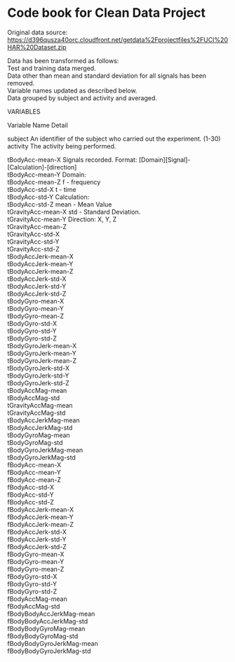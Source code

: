 # Code book for Clean Data Project

Original data source: https://d396qusza40orc.cloudfront.net/getdata%2Fprojectfiles%2FUCI%20HAR%20Dataset.zip

Data has been transformed as follows:  
	Test and training data merged.  
	Data other than mean and standard deviation for all signals has been removed.  
	Variable names updated as described below.  
	Data grouped by subject and activity and averaged.  
	

VARIABLES  

Variable Name			Detail  

subject				An identifier of the subject who carried out the experiment. (1-30)  
activity 			The activity being performed.  
  
tBodyAcc-mean-X 		Signals recorded. Format: [Domain][Signal]-[Calculation]-[direction]  
tBodyAcc-mean-Y 		Domain:   
tBodyAcc-mean-Z 			f - frequency  
tBodyAcc-std-X 				t - time  
tBodyAcc-std-Y 			Calculation:   
tBodyAcc-std-Z 				mean - Mean Value  
tGravityAcc-mean-X 			std - Standard Deviation.  
tGravityAcc-mean-Y 		Direction: X, Y, Z  
tGravityAcc-mean-Z   
tGravityAcc-std-X   
tGravityAcc-std-Y   
tGravityAcc-std-Z   
tBodyAccJerk-mean-X   
tBodyAccJerk-mean-Y   
tBodyAccJerk-mean-Z   
tBodyAccJerk-std-X   
tBodyAccJerk-std-Y   
tBodyAccJerk-std-Z   
tBodyGyro-mean-X   
tBodyGyro-mean-Y   
tBodyGyro-mean-Z   
tBodyGyro-std-X   
tBodyGyro-std-Y   
tBodyGyro-std-Z   
tBodyGyroJerk-mean-X   
tBodyGyroJerk-mean-Y   
tBodyGyroJerk-mean-Z   
tBodyGyroJerk-std-X   
tBodyGyroJerk-std-Y   
tBodyGyroJerk-std-Z   
tBodyAccMag-mean   
tBodyAccMag-std   
tGravityAccMag-mean   
tGravityAccMag-std   
tBodyAccJerkMag-mean   
tBodyAccJerkMag-std   
tBodyGyroMag-mean   
tBodyGyroMag-std   
tBodyGyroJerkMag-mean   
tBodyGyroJerkMag-std   
fBodyAcc-mean-X   
fBodyAcc-mean-Y   
fBodyAcc-mean-Z   
fBodyAcc-std-X   
fBodyAcc-std-Y   
fBodyAcc-std-Z   
fBodyAccJerk-mean-X   
fBodyAccJerk-mean-Y   
fBodyAccJerk-mean-Z   
fBodyAccJerk-std-X    
fBodyAccJerk-std-Y   
fBodyAccJerk-std-Z   
fBodyGyro-mean-X   
fBodyGyro-mean-Y   
fBodyGyro-mean-Z   
fBodyGyro-std-X   
fBodyGyro-std-Y   
fBodyGyro-std-Z   
fBodyAccMag-mean   
fBodyAccMag-std   
fBodyBodyAccJerkMag-mean   
fBodyBodyAccJerkMag-std   
fBodyBodyGyroMag-mean   
fBodyBodyGyroMag-std   
fBodyBodyGyroJerkMag-mean   
fBodyBodyGyroJerkMag-std  